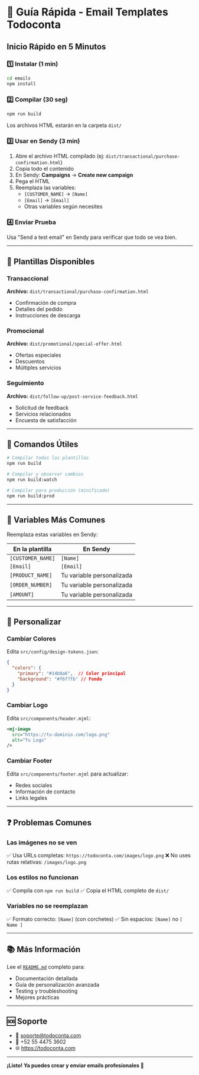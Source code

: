 # 🚀 Guía Rápida - Email Templates Todoconta

## Inicio Rápido en 5 Minutos

### 1️⃣ Instalar (1 min)

```bash
cd emails
npm install
```

### 2️⃣ Compilar (30 seg)

```bash
npm run build
```

Los archivos HTML estarán en la carpeta `dist/`

### 3️⃣ Usar en Sendy (3 min)

1. Abre el archivo HTML compilado (ej: `dist/transactional/purchase-confirmation.html`)
2. Copia todo el contenido
3. En Sendy: **Campaigns** → **Create new campaign**
4. Pega el HTML
5. Reemplaza las variables:
   - `[CUSTOMER_NAME]` → `[Name]`
   - `[Email]` → `[Email]`
   - Otras variables según necesites

### 4️⃣ Enviar Prueba

Usa "Send a test email" en Sendy para verificar que todo se vea bien.

---

## 📧 Plantillas Disponibles

### Transaccional
**Archivo:** `dist/transactional/purchase-confirmation.html`
- Confirmación de compra
- Detalles del pedido
- Instrucciones de descarga

### Promocional
**Archivo:** `dist/promotional/special-offer.html`
- Ofertas especiales
- Descuentos
- Múltiples servicios

### Seguimiento
**Archivo:** `dist/follow-up/post-service-feedback.html`
- Solicitud de feedback
- Servicios relacionados
- Encuesta de satisfacción

---

## 🔧 Comandos Útiles

```bash
# Compilar todas las plantillas
npm run build

# Compilar y observar cambios
npm run build:watch

# Compilar para producción (minificado)
npm run build:prod
```

---

## 📝 Variables Más Comunes

Reemplaza estas variables en Sendy:

| En la plantilla | En Sendy |
|----------------|----------|
| `[CUSTOMER_NAME]` | `[Name]` |
| `[Email]` | `[Email]` |
| `[PRODUCT_NAME]` | Tu variable personalizada |
| `[ORDER_NUMBER]` | Tu variable personalizada |
| `[AMOUNT]` | Tu variable personalizada |

---

## 🎨 Personalizar

### Cambiar Colores

Edita `src/config/design-tokens.json`:

```json
{
  "colors": {
    "primary": "#14b8a6",  // Color principal
    "background": "#f6f7fb" // Fondo
  }
}
```

### Cambiar Logo

Edita `src/components/header.mjml`:

```xml
<mj-image 
  src="https://tu-dominio.com/logo.png" 
  alt="Tu Logo" 
/>
```

### Cambiar Footer

Edita `src/components/footer.mjml` para actualizar:
- Redes sociales
- Información de contacto
- Links legales

---

## ❓ Problemas Comunes

### Las imágenes no se ven
✅ Usa URLs completas: `https://todoconta.com/images/logo.png`
❌ No uses rutas relativas: `/images/logo.png`

### Los estilos no funcionan
✅ Compila con `npm run build`
✅ Copia el HTML completo de `dist/`

### Variables no se reemplazan
✅ Formato correcto: `[Name]` (con corchetes)
✅ Sin espacios: `[Name]` no `[ Name ]`

---

## 📚 Más Información

Lee el [`README.md`](README.md) completo para:
- Documentación detallada
- Guía de personalización avanzada
- Testing y troubleshooting
- Mejores prácticas

---

## 🆘 Soporte

- 📧 soporte@todoconta.com
- 📱 +52 55 4475 3602
- 🌐 https://todoconta.com

---

**¡Listo! Ya puedes crear y enviar emails profesionales 🎉**